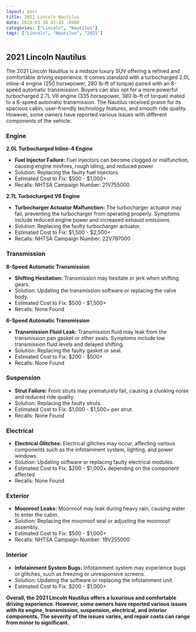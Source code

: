 ```yaml
---
layout: post
title: 2021 Lincoln Nautilus
date: 2024-03-30 02:43 -0400
categories: ["Lincoln", "Nautilus"]
tags: ["Lincoln", "Nautilus", "2021"]
---
```

## 2021 Lincoln Nautilus

The 2021 Lincoln Nautilus is a midsize luxury SUV offering a refined and comfortable driving experience. It comes standard with a turbocharged 2.0L inline-4 engine (250 horsepower, 280 lb-ft of torque) paired with an 8-speed automatic transmission. Buyers can also opt for a more powerful turbocharged 2.7L V6 engine (335 horsepower, 380 lb-ft of torque) mated to a 6-speed automatic transmission. The Nautilus received praise for its spacious cabin, user-friendly technology features, and smooth ride quality. However, some owners have reported various issues with different components of the vehicle.

### Engine

**2.0L Turbocharged Inline-4 Engine**

* **Fuel Injector Failure:** Fuel injectors can become clogged or malfunction, causing engine misfires, rough idling, and reduced power.
* Solution: Replacing the faulty fuel injectors.
* Estimated Cost to Fix: $500 - $1,000+
* Recalls: NHTSA Campaign Number: 21V755000 

**2.7L Turbocharged V6 Engine**

* **Turbocharger Actuator Malfunction:** The turbocharger actuator may fail, preventing the turbocharger from operating properly. Symptoms include reduced engine power and increased exhaust emissions.
* Solution: Replacing the faulty turbocharger actuator.
* Estimated Cost to Fix: $1,500 - $2,500+
* Recalls: NHTSA Campaign Number: 22V797000

### Transmission

**8-Speed Automatic Transmission**

* **Shifting Hesitation:** Transmission may hesitate or jerk when shifting gears.
* Solution: Updating the transmission software or replacing the valve body.
* Estimated Cost to Fix: $500 - $1,500+
* Recalls: None Found

**6-Speed Automatic Transmission**

* **Transmission Fluid Leak:** Transmission fluid may leak from the transmission pan gasket or other seals. Symptoms include low transmission fluid levels and delayed shifting.
* Solution: Replacing the faulty gasket or seal.
* Estimated Cost to Fix: $200 - $500+
* Recalls: None Found

### Suspension

* **Strut Failure:** Front struts may prematurely fail, causing a clunking noise and reduced ride quality.
* Solution: Replacing the faulty struts.
* Estimated Cost to Fix: $1,000 - $1,500+ per strut
* Recalls: None Found

### Electrical

* **Electrical Glitches:** Electrical glitches may occur, affecting various components such as the infotainment system, lighting, and power windows.
* Solution: Updating software or replacing faulty electrical modules.
* Estimated Cost to Fix: $200 - $1,000+ depending on the component affected
* Recalls: None Found

### Exterior

* **Moonroof Leaks:** Moonroof may leak during heavy rain, causing water to enter the cabin.
* Solution: Replacing the moonroof seal or adjusting the moonroof assembly.
* Estimated Cost to Fix: $500 - $1,000+
* Recalls: NHTSA Campaign Number: 19V255000

### Interior

* **Infotainment System Bugs:** Infotainment system may experience bugs or glitches, such as freezing or unresponsive screens.
* Solution: Updating the software or replacing the infotainment unit.
* Estimated Cost to Fix: $200 - $1,000+

**Overall, the 2021 Lincoln Nautilus offers a luxurious and comfortable driving experience. However, some owners have reported various issues with its engine, transmission, suspension, electrical, and interior components. The severity of the issues varies, and repair costs can range from minor to significant.**
